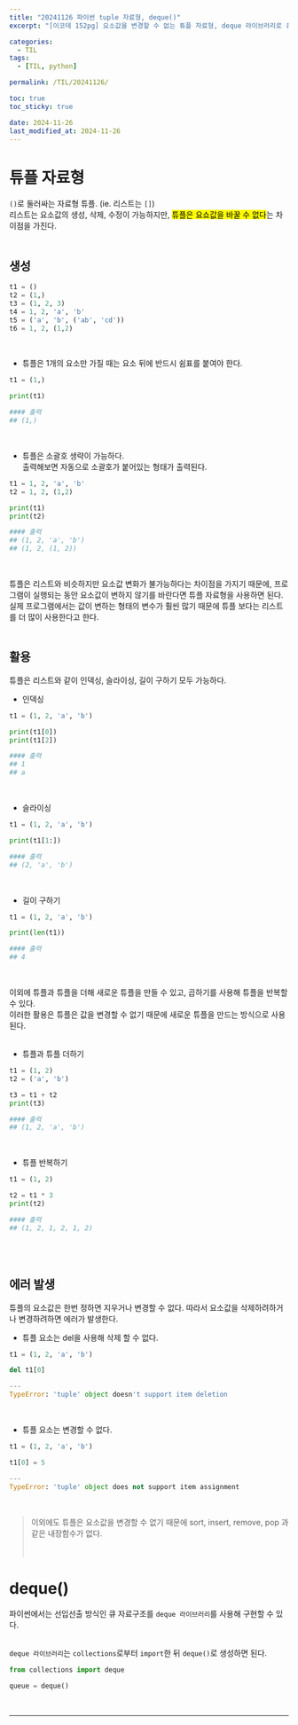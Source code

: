 ```yaml
---
title: "20241126 파이썬 tuple 자료형, deque()"
excerpt: "[이코테 152pg] 요소값을 변경할 수 없는 튜플 자료형, deque 라이브러리로 큐 자료구조(선입선출) 구현"

categories:
  - TIL
tags:
  - [TIL, python]

permalink: /TIL/20241126/

toc: true
toc_sticky: true

date: 2024-11-26
last_modified_at: 2024-11-26
---
```


# 튜플 자료형
```()```로 둘러싸는 자료형 튜플. (ie. 리스트는 ```[]```)<br>
리스트는 요소값의 생성, 삭제, 수정이 가능하지만, <mark>튜플은 요쇼값을 바꿀 수 없다</mark>는 차이점을 가진다. <br><br>

## 생성
```python
t1 = ()
t2 = (1,)
t3 = (1, 2, 3)
t4 = 1, 2, 'a', 'b'
t5 = ('a', 'b', ('ab', 'cd'))
t6 = 1, 2, (1,2)
```
<br>

- 튜플은 1개의 요소만 가질 때는 요소 뒤에 반드시 쉼표를 붙여야 한다.

```python
t1 = (1,)

print(t1)

#### 출력
## (1,)
```
<br>

- 튜플은 소괄호 생략이 가능하다.<br>
출력해보면 자동으로 소괄호가 붙어있는 형태가 출력된다.
```python
t1 = 1, 2, 'a', 'b'
t2 = 1, 2, (1,2)

print(t1)
print(t2)

#### 출력
## (1, 2, 'a', 'b')
## (1, 2, (1, 2))
```
<br>

튜플은 리스트와 비슷하지만 요소값 변화가 불가능하다는 차이점을 가지기 때문에, 프로그램이 실행되는 동안 요소값이 변하지 않기를 바란다면 튜플 자료형을 사용하면 된다. 실제 프로그램에서는 값이 변하는 형태의 변수가 훨씬 많기 때문에 튜플 보다는 리스트를 더 많이 사용한다고 한다.<br><br>

## 활용
튜플은 리스트와 같이 인덱싱, 슬라이싱, 길이 구하기 모두 가능하다.<br>

- 인덱싱

```python
t1 = (1, 2, 'a', 'b')

print(t1[0])
print(t1[2])

#### 출력
## 1
## a
```
<br>

- 슬라이싱

```python
t1 = (1, 2, 'a', 'b')

print(t1[1:])

#### 출력
## (2, 'a', 'b')
```
<br>

- 길이 구하기

```python
t1 = (1, 2, 'a', 'b')

print(len(t1))

#### 출력
## 4
```
<br>

이외에 튜플과 튜플을 더해 새로운 튜플을 만들 수 있고, 곱하기를 사용해 튜플을 반복할 수 있다.<br>
이러한 활용은 튜플은 값을 변경할 수 없기 때문에 새로운 튜플을 만드는 방식으로 사용된다.<br><br>

- 튜플과 튜플 더하기

```python
t1 = (1, 2)
t2 = ('a', 'b')

t3 = t1 + t2
print(t3)

#### 출력
## (1, 2, 'a', 'b')
```
<br>

- 튜플 반복하기

```python
t1 = (1, 2)

t2 = t1 * 3
print(t2)

#### 출력
## (1, 2, 1, 2, 1, 2)
```
<br><br>

## 에러 발생
튜플의 요소값은 한번 정하면 지우거나 변경할 수 없다. 따라서 요소값을 삭제하려하거나 변경하려하면 에러가 발생한다. <br>
- 튜플 요소는 del을 사용해 삭제 할 수 없다.

```python
t1 = (1, 2, 'a', 'b')

del t1[0]

---
TypeError: 'tuple' object doesn't support item deletion

```
<br>

- 튜플 요소는 변경할 수 없다.

```python
t1 = (1, 2, 'a', 'b')

t1[0] = 5

---
TypeError: 'tuple' object does not support item assignment

```
<br>

> 이외에도 튜플은 요소값을 변경할 수 없기 때문에 sort, insert, remove, pop 과 같은 내장함수가 없다.
<br><br><br>

# deque()
파이썬에서는 선입선출 방식인 큐 자료구조를 ```deque 라이브러리```를 사용해 구현할 수 있다.<br><br>

```deque 라이브러리```는 ```collections```로부터 ```import```한 뒤 ```deque()```로 생성하면 된다.<br>
```python
from collections import deque

queue = deque()
```
<br>


<hr>
